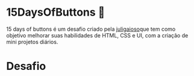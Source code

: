 # 15DaysOfButtons 🚀

15 days of buttons é um desafio criado pela [juligaioso](https://github.com/juligaioso/15DaysOfButtons)que tem como objetivo melhorar suas habilidades de HTML, CSS e UI, com a criação de mini projetos diários.

# Desafio

